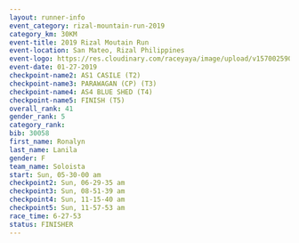 ```yaml
---
layout: runner-info 
event_category: rizal-mountain-run-2019 
category_km: 30KM 
event-title: 2019 Rizal Moutain Run 
event-location: San Mateo, Rizal Philippines 
event-logo: https://res.cloudinary.com/raceyaya/image/upload/v1570025909/logo/rizal-mountain_gkfete.jpg 
event-date: 01-27-2019 
checkpoint-name2: AS1 CASILE (T2) 
checkpoint-name3: PARAWAGAN (CP) (T3) 
checkpoint-name4: AS4 BLUE SHED (T4) 
checkpoint-name5: FINISH (T5) 
overall_rank: 41
gender_rank: 5
category_rank: 
bib: 30058
first_name: Ronalyn
last_name: Lanila
gender: F
team_name: Soloista
start: Sun, 05-30-00 am
checkpoint2: Sun, 06-29-35 am
checkpoint3: Sun, 08-51-39 am
checkpoint4: Sun, 11-15-40 am
checkpoint5: Sun, 11-57-53 am
race_time: 6-27-53
status: FINISHER
---
```

